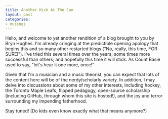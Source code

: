 ```yaml
---
title: Another Kick At The Can
layout: post
categories:
- musings
---
```


Hello, and welcome to yet another rendition of a blog brought to you by Bryn Hughes. I'm already cringing at the predictible opening apology that begins this and so many other restarted blogs ("No, really, this time, FOR SURE!"). I've tried this several times over the years; some times more successful than others; and hopefully this time it will stick. As Count Basie used to say, "let's hear it one more, once!"  

Given that I'm a musician and a music theorist, you can expect that lots of the content here will be of the nerdy/scholarly variety. In addition, I may delve into discussions about some of my other interests, including hockey, the Toronto Maple Leafs, flipped pedagogy, open-source scholarship (including GitHub, through whom this site is hosted!), and the joy and terror surrounding my impending fatherhood. 

Stay tuned! (Do kids even know exactly what that means anymore?)

